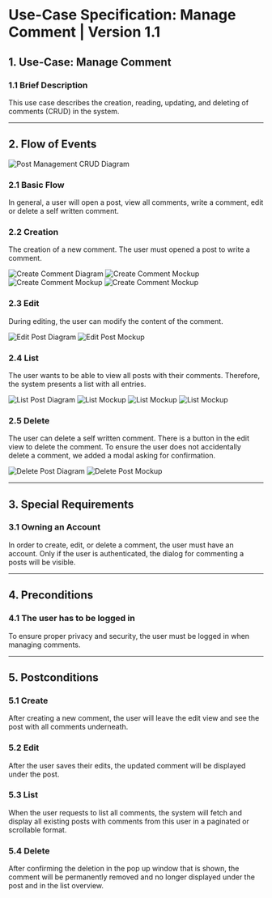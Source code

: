 # Use-Case Specification: Manage Comment | Version 1.1

## 1. Use-Case: Manage Comment  
### 1.1 Brief Description  
This use case describes the creation, reading, updating, and deleting of comments (CRUD) in the system.

---

## 2. Flow of Events  

![Post Management CRUD Diagram](docs/UseCaseManageComments/UCManageCommentsCRUD.drawio.png)

### 2.1 Basic Flow  
In general, a user will open a post, view all comments, write a comment, edit or delete a self written comment.

### 2.2 Creation  
The creation of a new comment. The user must opened a post to write a comment.

![Create Comment Diagram](docs/UseCaseManageComments/UCCreateComment.drawio.png)
![Create Comment Mockup](docs/UseCaseManageComments/UCCreateCommentMockUp.png)
![Create Comment Mockup](docs/UseCaseManageComments/UCCreateCommentMockUp2.png)
![Create Comment Mockup](docs/UseCaseManageComments/UCCreateCommentMockUp3.png)


### 2.3 Edit  
During editing, the user can modify the content of the comment.

![Edit Post Diagram](docs/UseCaseManageComments/UCEditComment.drawio.png)
![Edit Post Mockup](Assets/Edit.png)


### 2.4 List  
The user wants to be able to view all posts with their comments. Therefore, the system presents a list with all entries.

![List Post Diagram](docs/UseCaseManageComments/UCListComment.drawio.png)
![List Mockup](docs/UseCaseManageComments/UCListCommentMockUp.png)
![List Mockup](docs/UseCaseManageComments/UCListCommentMockUp2.png)
![List Mockup](docs/UseCaseManageComments/UCListCommentMockUp3.png)


### 2.5 Delete  
The user can delete a self written comment. There is a button in the edit view to delete the comment. To ensure the user does not accidentally delete a comment, we added a modal asking for confirmation.

![Delete Post Diagram](docs/UseCaseManageComments/UCDeleteComment.drawio.png)
![Delete Post Mockup](Assets/Delete.png)



---

## 3. Special Requirements

### 3.1 Owning an Account  
In order to create, edit, or delete a comment, the user must have an account. Only if the user is authenticated, the dialog for commenting a posts will be visible.

---

## 4. Preconditions

### 4.1 The user has to be logged in  
To ensure proper privacy and security, the user must be logged in when managing comments.

---

## 5. Postconditions

### 5.1 Create  
After creating a new comment, the user will leave the edit view and see the post with all comments underneath.

### 5.2 Edit  
After the user saves their edits, the updated comment will be displayed under the post.

### 5.3 List  
When the user requests to list all comments, the system will fetch and display all existing posts with comments from this user in a paginated or scrollable format.

### 5.4 Delete  
After confirming the deletion in the pop up window that is shown, the comment will be permanently removed and no longer displayed under the post and in the list overview.
